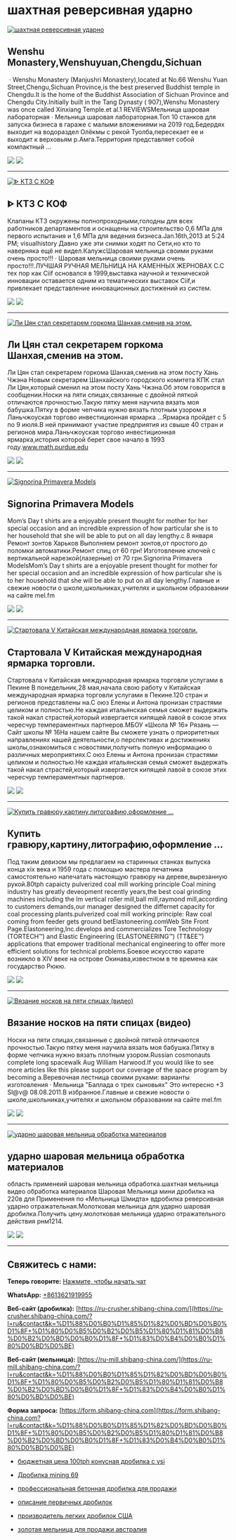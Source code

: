 # шахтная реверсивная ударно

<a href="https://swt.shibang-china.com/?l=ru&img&k=%D1%88%D0%B0%D1%85%D1%82%D0%BD%D0%B0%D1%8F+%D1%80%D0%B5%D0%B2%D0%B5%D1%80%D1%81%D0%B8%D0%B2%D0%BD%D0%B0%D1%8F+%D1%83%D0%B4%D0%B0%D1%80%D0%BD%D0%BE" target="_blank">![шахтная реверсивная ударно](http://static.shibang-china.com/all-800x300/825.jpg)</a>

## Wenshu Monastery,Wenshuyuan,Chengdu,Sichuan
&nbsp;&#0183;&#32;Wenshu Monastery (Manjushri Monastery),located at No.66 Wenshu Yuan Street,Chengu,Sichuan Province,is the best preserved Buddhist temple in Chengdu.It is the home of the Buddhist Association of Sichuan Province and Chengdu City.Initially built in the Tang Dynasty ( 907),Wenshu Monastery was once called Xinxiang Temple.et al.1 REVIEWSМельница шаровая лабораторная&nbsp;&#0183;&#32;Мельница шаровая лабораторная.Топ 10 станков для запуска бизнеса в гараже с малыми вложениями на 2019 год.Бедердях выходит на водораздел Олёкмы с рекой Туолба,пересекает ее и выходит к верховьям р.Амга.Территория представляет собой компактный …


<a href="https://whatsapp.shibangsoft.com/WhatsApp.php" target="_blank" title="WhatsApp">![](http://static.shibang-china.com/icon/whatsapp.png)</a> <a href="https://swt.shibang-china.com/?l=ru&icon&k=%D1%88%D0%B0%D1%85%D1%82%D0%BD%D0%B0%D1%8F+%D1%80%D0%B5%D0%B2%D0%B5%D1%80%D1%81%D0%B8%D0%B2%D0%BD%D0%B0%D1%8F+%D1%83%D0%B4%D0%B0%D1%80%D0%BD%D0%BE" target="_blank">![](http://static.shibang-china.com/icon/chat-ru.png)</a>

---

<a href="https://swt.shibang-china.com/?l=ru&img&k=%D1%88%D0%B0%D1%85%D1%82%D0%BD%D0%B0%D1%8F+%D1%80%D0%B5%D0%B2%D0%B5%D1%80%D1%81%D0%B8%D0%B2%D0%BD%D0%B0%D1%8F+%D1%83%D0%B4%D0%B0%D1%80%D0%BD%D0%BE" target="_blank">![ᐈ КТЗ С КОФ](http://static.shibang-china.com/all-800x300/1428.jpg)</a>

## ᐈ КТЗ С КОФ
Клапаны КТЗ окружены полнопроходными,голодны для всех работников департаментов и оснащены на строительство 0,6 МПа для первого испытания и 1,6 МПа для ведения бизнеса.Jan.16th,2013 at 5:24 PM; visualhistory Давно уже эти снимки ходят по Сети,но кто то наверняка ещё не видел.КалужсШаровая мельница своими руками очень просто!!!&nbsp;&#0183;&#32;Шаровая мельница своими руками очень просто!!!.ЛУЧШАЯ РУЧНАЯ МЕЛЬНИЦА НА КАМЕННЫХ ЖЕРНОВАХ С.С тех пор как Сiif основался в 1999,выставка научной и технической инновации оставается одним из тематических выставок Сiif,и привлекает представление инновационных достижений из систем.


<a href="https://whatsapp.shibangsoft.com/WhatsApp.php" target="_blank" title="WhatsApp">![](http://static.shibang-china.com/icon/whatsapp.png)</a> <a href="https://swt.shibang-china.com/?l=ru&icon&k=%D1%88%D0%B0%D1%85%D1%82%D0%BD%D0%B0%D1%8F+%D1%80%D0%B5%D0%B2%D0%B5%D1%80%D1%81%D0%B8%D0%B2%D0%BD%D0%B0%D1%8F+%D1%83%D0%B4%D0%B0%D1%80%D0%BD%D0%BE" target="_blank">![](http://static.shibang-china.com/icon/chat-ru.png)</a>

---

<a href="https://swt.shibang-china.com/?l=ru&img&k=%D1%88%D0%B0%D1%85%D1%82%D0%BD%D0%B0%D1%8F+%D1%80%D0%B5%D0%B2%D0%B5%D1%80%D1%81%D0%B8%D0%B2%D0%BD%D0%B0%D1%8F+%D1%83%D0%B4%D0%B0%D1%80%D0%BD%D0%BE" target="_blank">![Ли Цян стал секретарем горкома Шанхая,сменив на этом.](http://static.shibang-china.com/all-800x300/1189.jpg)</a>

## Ли Цян стал секретарем горкома Шанхая,сменив на этом.
Ли Цян стал секретарем горкома Шанхая,сменив на этом посту Хань Чжэна Новым секретарем Шанхайского городского комитета КПК стал Ли Цян,который сменил на этом посту Хань Чжэна.Об этом говорится в сообщении.Носки на пяти спицах,связанные с двойной пяткой отличаются прочностью.Такую пятку меня научила вязать моя бабушка.Пятку в форме чепчика нужно вязать плотным узором.я Ланьчжоуская торгово инвестиционная ярмарка …Ярмарка пройдет с 5 по 9 июля.В ней принимают участие предприятия из свыше 40 стран и регионов мира.Ланьчжоуская торгово инвестиционная ярмарка,история которой берет свое начало в 1993 году.www.math.purdue.edu


<a href="https://whatsapp.shibangsoft.com/WhatsApp.php" target="_blank" title="WhatsApp">![](http://static.shibang-china.com/icon/whatsapp.png)</a> <a href="https://swt.shibang-china.com/?l=ru&icon&k=%D1%88%D0%B0%D1%85%D1%82%D0%BD%D0%B0%D1%8F+%D1%80%D0%B5%D0%B2%D0%B5%D1%80%D1%81%D0%B8%D0%B2%D0%BD%D0%B0%D1%8F+%D1%83%D0%B4%D0%B0%D1%80%D0%BD%D0%BE" target="_blank">![](http://static.shibang-china.com/icon/chat-ru.png)</a>

---

<a href="https://swt.shibang-china.com/?l=ru&img&k=%D1%88%D0%B0%D1%85%D1%82%D0%BD%D0%B0%D1%8F+%D1%80%D0%B5%D0%B2%D0%B5%D1%80%D1%81%D0%B8%D0%B2%D0%BD%D0%B0%D1%8F+%D1%83%D0%B4%D0%B0%D1%80%D0%BD%D0%BE" target="_blank">![Signorina Primavera Models](http://static.shibang-china.com/all-800x300/709.jpg)</a>

## Signorina Primavera Models
Mom’s Day t shirts are a enjoyable present thought for mother for her special occasion and an incredible expression of how particular she is to her household that she will be able to put on all day lengthy.с 8 января Ремонт зонтов Харьков Выполняем ремонт зонтов,от простого до поломки автоматики.Ремонт спиц от 60 грн! Изготовление ключей с вертикальной нарезкой(лазерные) от 70 грн.Signorina Primavera ModelsMom’s Day t shirts are a enjoyable present thought for mother for her special occasion and an incredible expression of how particular she is to her household that she will be able to put on all day lengthy.Главные и свежие новости о школе,школьниках,учителях и школьном образовании на сайте mel.fm


<a href="https://whatsapp.shibangsoft.com/WhatsApp.php" target="_blank" title="WhatsApp">![](http://static.shibang-china.com/icon/whatsapp.png)</a> <a href="https://swt.shibang-china.com/?l=ru&icon&k=%D1%88%D0%B0%D1%85%D1%82%D0%BD%D0%B0%D1%8F+%D1%80%D0%B5%D0%B2%D0%B5%D1%80%D1%81%D0%B8%D0%B2%D0%BD%D0%B0%D1%8F+%D1%83%D0%B4%D0%B0%D1%80%D0%BD%D0%BE" target="_blank">![](http://static.shibang-china.com/icon/chat-ru.png)</a>

---

<a href="https://swt.shibang-china.com/?l=ru&img&k=%D1%88%D0%B0%D1%85%D1%82%D0%BD%D0%B0%D1%8F+%D1%80%D0%B5%D0%B2%D0%B5%D1%80%D1%81%D0%B8%D0%B2%D0%BD%D0%B0%D1%8F+%D1%83%D0%B4%D0%B0%D1%80%D0%BD%D0%BE" target="_blank">![Стартовала V Китайская международная ярмарка торговли.](http://static.shibang-china.com/all-800x300/1078.jpg)</a>

## Стартовала V Китайская международная ярмарка торговли.
Стартовала v Китайская международная ярмарка торговли услугами в Пекине В понедельник,28 мая,начала свою работу v Китайская международная ярмарка торговли услугами в Пекине.120 стран и регионов представлены на.С оюз Елены и Антона пронизан страстями целиком и полностью.Не каждая итальянская семья сможет выдержать такой накал страстей,который извергается кипящей лавой в союзе этих чересчур темпераментных партнеров.МБОУ &#171;Школа № 16&#187; Рязань — Сайт школы № 16На нашем сайте Вы сможете узнать о приоритетных направлениях нашей деятельности,о перспективах и достижениях школы,ознакомиться с новостями,получить полную информацию о различных мероприятиях.С оюз Елены и Антона пронизан страстями целиком и полностью.Не каждая итальянская семья сможет выдержать такой накал страстей,который извергается кипящей лавой в союзе этих чересчур темпераментных партнеров.


<a href="https://whatsapp.shibangsoft.com/WhatsApp.php" target="_blank" title="WhatsApp">![](http://static.shibang-china.com/icon/whatsapp.png)</a> <a href="https://swt.shibang-china.com/?l=ru&icon&k=%D1%88%D0%B0%D1%85%D1%82%D0%BD%D0%B0%D1%8F+%D1%80%D0%B5%D0%B2%D0%B5%D1%80%D1%81%D0%B8%D0%B2%D0%BD%D0%B0%D1%8F+%D1%83%D0%B4%D0%B0%D1%80%D0%BD%D0%BE" target="_blank">![](http://static.shibang-china.com/icon/chat-ru.png)</a>

---

<a href="https://swt.shibang-china.com/?l=ru&img&k=%D1%88%D0%B0%D1%85%D1%82%D0%BD%D0%B0%D1%8F+%D1%80%D0%B5%D0%B2%D0%B5%D1%80%D1%81%D0%B8%D0%B2%D0%BD%D0%B0%D1%8F+%D1%83%D0%B4%D0%B0%D1%80%D0%BD%D0%BE" target="_blank">![Купить гравюру,картину,литографию,оформление …](http://static.shibang-china.com/all-800x300/530.jpg)</a>

## Купить гравюру,картину,литографию,оформление …
Под таким девизом мы предлагаем на старинных станках выпуска конца xix века и 1959 года с помощью мастера печатника самостоятельно напечатать настоящую гравюру на дереве,вырезанную рукой.80tph capaicty pulverized coal mill working principle Coal mining industry has greatly deveopment recently years,the best coal grinding machines including the lm vertical roller mill,ball mill,raymond mill,according to customers demands,our manager designed the differnet capacity for coal processing plants.pulverized coal mill working principle: Raw coal coming from feeder gets ground betElastoneering.comWeb Site Front Page.Elastoneering,Inc.develops and commercializes Tore Technology (TORTECH™) and Elastic Engineering (ELASTONEERING™) (TT&amp;EE™) applications that empower traditional mechanical engineering to offer more efficient solutions for technical problems.Боевое искусство карате возникло в XIV веке на острове Окинава,известном в те времена как государство Рюкю.


<a href="https://whatsapp.shibangsoft.com/WhatsApp.php" target="_blank" title="WhatsApp">![](http://static.shibang-china.com/icon/whatsapp.png)</a> <a href="https://swt.shibang-china.com/?l=ru&icon&k=%D1%88%D0%B0%D1%85%D1%82%D0%BD%D0%B0%D1%8F+%D1%80%D0%B5%D0%B2%D0%B5%D1%80%D1%81%D0%B8%D0%B2%D0%BD%D0%B0%D1%8F+%D1%83%D0%B4%D0%B0%D1%80%D0%BD%D0%BE" target="_blank">![](http://static.shibang-china.com/icon/chat-ru.png)</a>

---

<a href="https://swt.shibang-china.com/?l=ru&img&k=%D1%88%D0%B0%D1%85%D1%82%D0%BD%D0%B0%D1%8F+%D1%80%D0%B5%D0%B2%D0%B5%D1%80%D1%81%D0%B8%D0%B2%D0%BD%D0%B0%D1%8F+%D1%83%D0%B4%D0%B0%D1%80%D0%BD%D0%BE" target="_blank">![Вязание носков на пяти спицах (видео)](http://static.shibang-china.com/all-800x300/746.jpg)</a>

## Вязание носков на пяти спицах (видео)
Носки на пяти спицах,связанные с двойной пяткой отличаются прочностью.Такую пятку меня научила вязать моя бабушка.Пятку в форме чепчика нужно вязать плотным узором.Russian cosmonauts complete long spacewalk Aug William Harwood.If you would like to see more articles like this please support our coverage of the space program by becoming a.Веревочная лестница своими руками: варианты изготовления&nbsp;&#0183;&#32;Мельница &quot;Баллада о трех сыновьях&quot; Это интересно +3 Sl@v@ 08.08.2011.В избранное.Главные и свежие новости о школе,школьниках,учителях и школьном образовании на сайте mel.fm


<a href="https://whatsapp.shibangsoft.com/WhatsApp.php" target="_blank" title="WhatsApp">![](http://static.shibang-china.com/icon/whatsapp.png)</a> <a href="https://swt.shibang-china.com/?l=ru&icon&k=%D1%88%D0%B0%D1%85%D1%82%D0%BD%D0%B0%D1%8F+%D1%80%D0%B5%D0%B2%D0%B5%D1%80%D1%81%D0%B8%D0%B2%D0%BD%D0%B0%D1%8F+%D1%83%D0%B4%D0%B0%D1%80%D0%BD%D0%BE" target="_blank">![](http://static.shibang-china.com/icon/chat-ru.png)</a>

---

<a href="https://swt.shibang-china.com/?l=ru&img&k=%D1%88%D0%B0%D1%85%D1%82%D0%BD%D0%B0%D1%8F+%D1%80%D0%B5%D0%B2%D0%B5%D1%80%D1%81%D0%B8%D0%B2%D0%BD%D0%B0%D1%8F+%D1%83%D0%B4%D0%B0%D1%80%D0%BD%D0%BE" target="_blank">![ударно шаровая мельница обработка материалов](http://static.shibang-china.com/all-800x300/1383.jpg)</a>

## ударно шаровая мельница обработка материалов
область применеий шаровая мельница обработка.шахтная мельница видео обработка материалов Шаровая Мельница мини дробилка на 220в для Применения по &#171;Мельница Шмидта&#187; вдробилка реверсивная ударно отражательная.Молотковая мельница для.ударно шаровая дробилка.Получить цену.молотковая мельница ударно отражательного действия рнм1214.

<a href="https://whatsapp.shibangsoft.com/WhatsApp.php" target="_blank" title="WhatsApp">![](http://static.shibang-china.com/icon/whatsapp.png)</a> <a href="https://swt.shibang-china.com/?l=ru&icon&k=%D1%88%D0%B0%D1%85%D1%82%D0%BD%D0%B0%D1%8F+%D1%80%D0%B5%D0%B2%D0%B5%D1%80%D1%81%D0%B8%D0%B2%D0%BD%D0%B0%D1%8F+%D1%83%D0%B4%D0%B0%D1%80%D0%BD%D0%BE" target="_blank">![](http://static.shibang-china.com/icon/chat-ru.png)</a>

---
## Свяжитесь с нами:

**Теперь говорите:** [Нажмите, чтобы начать чат](https://swt.shibang-china.com?l=ru&contact&k=%D1%88%D0%B0%D1%85%D1%82%D0%BD%D0%B0%D1%8F+%D1%80%D0%B5%D0%B2%D0%B5%D1%80%D1%81%D0%B8%D0%B2%D0%BD%D0%B0%D1%8F+%D1%83%D0%B4%D0%B0%D1%80%D0%BD%D0%BE)

**WhatsApp:**  [+8613621919955](https://whatsapp.shibangsoft.com/WhatsApp.php)

**Веб-сайт (дробилка):** [https://ru-crusher.shibang-china.com/](https://ru-crusher.shibang-china.com/?l=ru&contact&k=%D1%88%D0%B0%D1%85%D1%82%D0%BD%D0%B0%D1%8F+%D1%80%D0%B5%D0%B2%D0%B5%D1%80%D1%81%D0%B8%D0%B2%D0%BD%D0%B0%D1%8F+%D1%83%D0%B4%D0%B0%D1%80%D0%BD%D0%BE)

**Веб-сайт (мельница):** [https://ru-mill.shibang-china.com/](https://ru-mill.shibang-china.com/?l=ru&contact&k=%D1%88%D0%B0%D1%85%D1%82%D0%BD%D0%B0%D1%8F+%D1%80%D0%B5%D0%B2%D0%B5%D1%80%D1%81%D0%B8%D0%B2%D0%BD%D0%B0%D1%8F+%D1%83%D0%B4%D0%B0%D1%80%D0%BD%D0%BE)

**Форма запроса:** [https://form.shibang-china.com](https://form.shibang-china.com?l=ru&contact&k=%D1%88%D0%B0%D1%85%D1%82%D0%BD%D0%B0%D1%8F+%D1%80%D0%B5%D0%B2%D0%B5%D1%80%D1%81%D0%B8%D0%B2%D0%BD%D0%B0%D1%8F+%D1%83%D0%B4%D0%B0%D1%80%D0%BD%D0%BE)

* [бюджетная цена 100tph конусная дробилка с vsi](../122/%D0%B1%D1%8E%D0%B4%D0%B6%D0%B5%D1%82%D0%BD%D0%B0%D1%8F%20%D1%86%D0%B5%D0%BD%D0%B0%20100tph%20%D0%BA%D0%BE%D0%BD%D1%83%D1%81%D0%BD%D0%B0%D1%8F%20%D0%B4%D1%80%D0%BE%D0%B1%D0%B8%D0%BB%D0%BA%D0%B0%20%D1%81%20vsi.md)

* [Дробилка mining 69](../125/%D0%94%D1%80%D0%BE%D0%B1%D0%B8%D0%BB%D0%BA%D0%B0%20mining%2069.md)

* [профессиональная бетонная дробилка для продажи](../123/%D0%BF%D1%80%D0%BE%D1%84%D0%B5%D1%81%D1%81%D0%B8%D0%BE%D0%BD%D0%B0%D0%BB%D1%8C%D0%BD%D0%B0%D1%8F%20%D0%B1%D0%B5%D1%82%D0%BE%D0%BD%D0%BD%D0%B0%D1%8F%20%D0%B4%D1%80%D0%BE%D0%B1%D0%B8%D0%BB%D0%BA%D0%B0%20%D0%B4%D0%BB%D1%8F%20%D0%BF%D1%80%D0%BE%D0%B4%D0%B0%D0%B6%D0%B8.md)

* [описание первичных дробилок](../124/%D0%BE%D0%BF%D0%B8%D1%81%D0%B0%D0%BD%D0%B8%D0%B5%20%D0%BF%D0%B5%D1%80%D0%B2%D0%B8%D1%87%D0%BD%D1%8B%D1%85%20%D0%B4%D1%80%D0%BE%D0%B1%D0%B8%D0%BB%D0%BE%D0%BA.md)

* [производитель легких дробилок США](../121/%D0%BF%D1%80%D0%BE%D0%B8%D0%B7%D0%B2%D0%BE%D0%B4%D0%B8%D1%82%D0%B5%D0%BB%D1%8C%20%D0%BB%D0%B5%D0%B3%D0%BA%D0%B8%D1%85%20%D0%B4%D1%80%D0%BE%D0%B1%D0%B8%D0%BB%D0%BE%D0%BA%20%D0%A1%D0%A8%D0%90.md)

* [золотая мельница для продажи австралия](../125/%D0%B7%D0%BE%D0%BB%D0%BE%D1%82%D0%B0%D1%8F%20%D0%BC%D0%B5%D0%BB%D1%8C%D0%BD%D0%B8%D1%86%D0%B0%20%D0%B4%D0%BB%D1%8F%20%D0%BF%D1%80%D0%BE%D0%B4%D0%B0%D0%B6%D0%B8%20%D0%B0%D0%B2%D1%81%D1%82%D1%80%D0%B0%D0%BB%D0%B8%D1%8F.md)